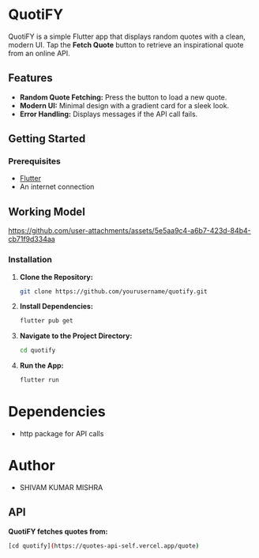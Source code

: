 # QuotiFY

QuotiFY is a simple Flutter app that displays random quotes with a clean, modern UI. Tap the **Fetch Quote** button to retrieve an inspirational quote from an online API.

## Features

- **Random Quote Fetching:** Press the button to load a new quote.
- **Modern UI:** Minimal design with a gradient card for a sleek look.
- **Error Handling:** Displays messages if the API call fails.

## Getting Started

### Prerequisites
- [Flutter](https://flutter.dev/docs/get-started/install)
- An internet connection

## Working Model 
   https://github.com/user-attachments/assets/5e5aa9c4-a6b7-423d-84b4-cb71f9d334aa

### Installation

1. **Clone the Repository:**
   ```bash
   git clone https://github.com/yourusername/quotify.git

2. **Install Dependencies:**
   ```bash
   flutter pub get
   
3. **Navigate to the Project Directory:**
   ```bash
   cd quotify
   
3. **Run the App:**
   ```bash
   flutter run

# Dependencies 
 - http package for API calls

# Author
 - SHIVAM KUMAR MISHRA

   
## API

**QuotiFY fetches quotes from:**
   ```bash
   [cd quotify](https://quotes-api-self.vercel.app/quote)

